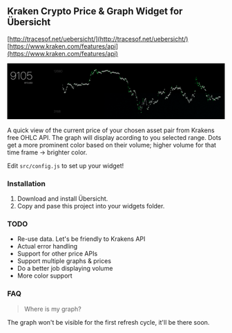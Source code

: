 ## Kraken Crypto Price & Graph Widget for Übersicht

[http://tracesof.net/uebersicht/](http://tracesof.net/uebersicht/)
[https://www.kraken.com/features/api](https://www.kraken.com/features/api)

![Kraken Crypto Price & Graph](screenshot.png)

A quick view of the current price of your chosen asset pair from Krakens free OHLC API. The graph will display acording to you selected range. Dots get a more prominent color based on their volume; higher volume for that time frame -> brighter color.

Edit `src/config.js` to set up your widget!

### Installation

1. Download and install Übersicht.
2. Copy and pase this project into your widgets folder.

### TODO

- Re-use data. Let's be friendly to Krakens API
- Actual error handling
- Support for other price APIs
- Support multiple graphs & prices
- Do a better job displaying volume
- More color support

### FAQ

> Where is my graph?

The graph won't be visible for the first refresh cycle, it'll be there soon.
